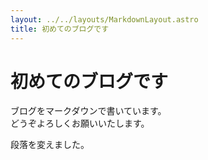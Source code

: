 ```yaml
---
layout: ../../layouts/MarkdownLayout.astro
title: 初めてのブログです
---
```


# 初めてのブログです

ブログをマークダウンで書いています。  
どうぞよろしくお願いいたします。

段落を変えました。

